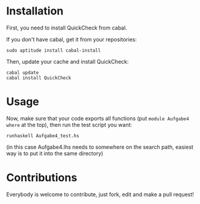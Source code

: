 Installation
============

First, you need to install QuickCheck from cabal.

If you don't have cabal, get it from your repositories:

```sudo aptitude install cabal-install```

Then, update your cache and install QuickCheck:

```
cabal update
cabal install QuickCheck
```

Usage
=====

Now, make sure that your code exports all functions (put `module Aufgabe4 where` at the top), then run the test script you want:

```
runhaskell Aufgabe4_test.hs
```

(in this case Aufgabe4.lhs needs to somewhere on the search path, easiest way is to put it into the same directory)


Contributions
=============

Everybody is welcome to contribute, just fork, edit and make a pull request!